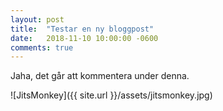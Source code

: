 ```yaml
---
layout: post
title:  "Testar en ny bloggpost"
date:   2018-11-10 10:00:00 -0600
comments: true
---
```

Jaha, det går att kommentera under denna.

![JitsMonkey]({{ site.url }}/assets/jitsmonkey.jpg)